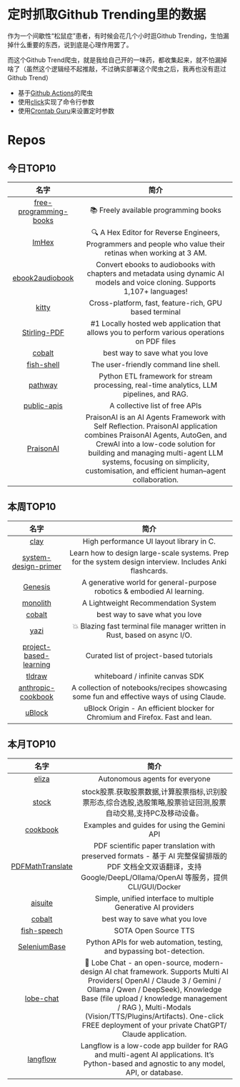 # 定时抓取Github Trending里的数据

作为一个间歇性“松鼠症”患者，有时候会花几个小时逛Github Trending，生怕漏掉什么重要的东西，说到底是心理作用罢了。

而这个Github Trend爬虫，就是我给自己开的一味药，都收集起来，就不怕漏掉啥了（虽然这个逻辑经不起推敲，不过确实部署这个爬虫之后，我再也没有逛过Github Trend）

* 基于[Github Actions](https://docs.github.com/en/actions)的爬虫
* 使用[click](https://github.com/pallets/click)实现了命令行参数
* 使用[Crontab Guru](https://crontab.guru/)来设置定时参数

# Repos
## 今日TOP10 
<!-- START OF DAILY_TOP10_REPOS -->
| 名字 | 简介 |
| :----: | :----: |
| [free-programming-books](https://github.com/EbookFoundation/free-programming-books) | 📚 Freely available programming books |
| [ImHex](https://github.com/WerWolv/ImHex) | 🔍 A Hex Editor for Reverse Engineers, Programmers and people who value their retinas when working at 3 AM. |
| [ebook2audiobook](https://github.com/DrewThomasson/ebook2audiobook) | Convert ebooks to audiobooks with chapters and metadata using dynamic AI models and voice cloning. Supports 1,107+ languages! |
| [kitty](https://github.com/kovidgoyal/kitty) | Cross-platform, fast, feature-rich, GPU based terminal |
| [Stirling-PDF](https://github.com/Stirling-Tools/Stirling-PDF) | #1 Locally hosted web application that allows you to perform various operations on PDF files |
| [cobalt](https://github.com/imputnet/cobalt) | best way to save what you love |
| [fish-shell](https://github.com/fish-shell/fish-shell) | The user-friendly command line shell. |
| [pathway](https://github.com/pathwaycom/pathway) | Python ETL framework for stream processing, real-time analytics, LLM pipelines, and RAG. |
| [public-apis](https://github.com/public-apis/public-apis) | A collective list of free APIs |
| [PraisonAI](https://github.com/MervinPraison/PraisonAI) | PraisonAI is an AI Agents Framework with Self Reflection. PraisonAI application combines PraisonAI Agents, AutoGen, and CrewAI into a low-code solution for building and managing multi-agent LLM systems, focusing on simplicity, customisation, and efficient human–agent collaboration. |
<!-- END OF DAILY_TOP10_REPOS -->

## 本周TOP10
<!-- START OF WEEKLY_TOP10_REPOS -->
| 名字 | 简介 |
| :----: | :----: |
| [clay](https://github.com/nicbarker/clay) | High performance UI layout library in C. |
| [system-design-primer](https://github.com/donnemartin/system-design-primer) | Learn how to design large-scale systems. Prep for the system design interview. Includes Anki flashcards. |
| [Genesis](https://github.com/Genesis-Embodied-AI/Genesis) | A generative world for general-purpose robotics & embodied AI learning. |
| [monolith](https://github.com/bytedance/monolith) | A Lightweight Recommendation System |
| [cobalt](https://github.com/imputnet/cobalt) | best way to save what you love |
| [yazi](https://github.com/sxyazi/yazi) | 💥 Blazing fast terminal file manager written in Rust, based on async I/O. |
| [project-based-learning](https://github.com/practical-tutorials/project-based-learning) | Curated list of project-based tutorials |
| [tldraw](https://github.com/tldraw/tldraw) | whiteboard / infinite canvas SDK |
| [anthropic-cookbook](https://github.com/anthropics/anthropic-cookbook) | A collection of notebooks/recipes showcasing some fun and effective ways of using Claude. |
| [uBlock](https://github.com/gorhill/uBlock) | uBlock Origin - An efficient blocker for Chromium and Firefox. Fast and lean. |
<!-- END OF WEEKLY_TOP10_REPOS -->

## 本月TOP10
<!-- START OF MONTHLY_TOP10_REPOS -->
| 名字 | 简介 |
| :----: | :----: |
| [eliza](https://github.com/elizaOS/eliza) | Autonomous agents for everyone |
| [stock](https://github.com/myhhub/stock) | stock股票.获取股票数据,计算股票指标,识别股票形态,综合选股,选股策略,股票验证回测,股票自动交易,支持PC及移动设备。 |
| [cookbook](https://github.com/google-gemini/cookbook) | Examples and guides for using the Gemini API |
| [PDFMathTranslate](https://github.com/Byaidu/PDFMathTranslate) | PDF scientific paper translation with preserved formats - 基于 AI 完整保留排版的 PDF 文档全文双语翻译，支持 Google/DeepL/Ollama/OpenAI 等服务，提供 CLI/GUI/Docker |
| [aisuite](https://github.com/andrewyng/aisuite) | Simple, unified interface to multiple Generative AI providers |
| [cobalt](https://github.com/imputnet/cobalt) | best way to save what you love |
| [fish-speech](https://github.com/fishaudio/fish-speech) | SOTA Open Source TTS |
| [SeleniumBase](https://github.com/seleniumbase/SeleniumBase) | Python APIs for web automation, testing, and bypassing bot-detection. |
| [lobe-chat](https://github.com/lobehub/lobe-chat) | 🤯 Lobe Chat - an open-source, modern-design AI chat framework. Supports Multi AI Providers( OpenAI / Claude 3 / Gemini / Ollama / Qwen / DeepSeek), Knowledge Base (file upload / knowledge management / RAG ), Multi-Modals (Vision/TTS/Plugins/Artifacts). One-click FREE deployment of your private ChatGPT/ Claude application. |
| [langflow](https://github.com/langflow-ai/langflow) | Langflow is a low-code app builder for RAG and multi-agent AI applications. It’s Python-based and agnostic to any model, API, or database. |
<!-- END OF MONTHLY_TOP10_REPOS -->
